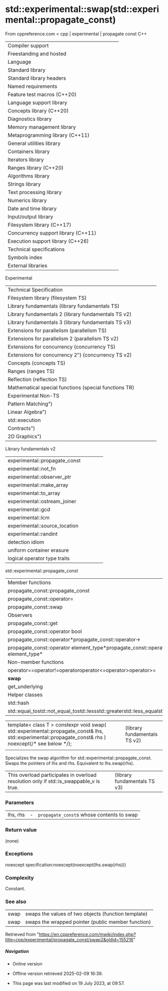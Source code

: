 # std::experimental::swap(std::experimental::propagate_const)

From cppreference.com
< cpp‎ | experimental‎ | propagate const
C++

|  |  |  |  |  |
| --- | --- | --- | --- | --- |
| Compiler support | | | | |
| Freestanding and hosted | | | | |
| Language | | | | |
| Standard library | | | | |
| Standard library headers | | | | |
| Named requirements | | | | |
| Feature test macros (C++20) | | | | |
| Language support library | | | | |
| Concepts library (C++20) | | | | |
| Diagnostics library | | | | |
| Memory management library | | | | |
| Metaprogramming library (C++11) | | | | |
| General utilities library | | | | |
| Containers library | | | | |
| Iterators library | | | | |
| Ranges library (C++20) | | | | |
| Algorithms library | | | | |
| Strings library | | | | |
| Text processing library | | | | |
| Numerics library | | | | |
| Date and time library | | | | |
| Input/output library | | | | |
| Filesystem library (C++17) | | | | |
| Concurrency support library (C++11) | | | | |
| Execution support library (C++26) | | | | |
| Technical specifications | | | | |
| Symbols index | | | | |
| External libraries | | | | |

Experimental

|  |  |  |  |  |
| --- | --- | --- | --- | --- |
| Technical Specification | | | | |
| Filesystem library (filesystem TS) | | | | |
| Library fundamentals (library fundamentals TS) | | | | |
| Library fundamentals 2 (library fundamentals TS v2) | | | | |
| Library fundamentals 3 (library fundamentals TS v3) | | | | |
| Extensions for parallelism (parallelism TS) | | | | |
| Extensions for parallelism 2 (parallelism TS v2) | | | | |
| Extensions for concurrency (concurrency TS) | | | | |
| Extensions for concurrency 2") (concurrency TS v2) | | | | |
| Concepts (concepts TS) | | | | |
| Ranges (ranges TS) | | | | |
| Reflection (reflection TS) | | | | |
| Mathematical special functions (special functions TR) | | | | |
| Experimental Non-TS | | | | |
| Pattern Matching") | | | | |
| Linear Algebra") | | | | |
| std::execution | | | | |
| Contracts") | | | | |
| 2D Graphics") | | | | |

Library fundamentals v2

|  |  |  |  |  |
| --- | --- | --- | --- | --- |
| experimental::propagate_const | | | | |
| experimental::not_fn | | | | |
| experimental::observer_ptr | | | | |
| experimental::make_array | | | | |
| experimental::to_array | | | | |
| experimental::ostream_joiner | | | | |
| experimental::gcd | | | | |
| experimental::lcm | | | | |
| experimental::source_location | | | | |
| experimental::randint | | | | |
| detection idiom | | | | |
| uniform container erasure | | | | |
| logical operator type traits | | | | |

std::experimental::propagate_const

|  |  |  |  |  |
| --- | --- | --- | --- | --- |
| Member functions | | | | |
| propagate_const::propagate_const | | | | |
| propagate_const::operator= | | | | |
| propagate_const::swap | | | | |
| Observers | | | | |
| propagate_const::get | | | | |
| propagate_const::operator bool | | | | |
| propagate_const::operator\*propagate_const::operator-> | | | | |
| propagate_const::operator element_type\*propagate_const::operator const element_type\* | | | | |
| Non-member functions | | | | |
| operator==operator!=operator<operator>operator<=operator>operator>= | | | | |
| ****swap**** | | | | |
| get_underlying | | | | |
| Helper classes | | | | |
| std::hash | | | | |
| std::equal_tostd::not_equal_tostd::lessstd::greaterstd::less_equalstd::greater_equal | | | | |

|  |  |  |
| --- | --- | --- |
| template< class T >  constexpr void swap( std::experimental::propagate_const<T>& lhs, std::experimental::propagate_const<T>& rhs ) noexcept(/\* see below \*/); |  | (library fundamentals TS v2) |
|  |  |  |

Specializes the swap algorithm for std::experimental::propagate_const. Swaps the pointers of lhs and rhs. Equivalent to lhs.swap(rhs).

|  |  |
| --- | --- |
| This overload participates in overload resolution only if std::is_swappable_v<T> is true. | (library fundamentals TS v3) |

### Parameters

|  |  |  |
| --- | --- | --- |
| lhs, rhs | - | `propagate_const`s whose contents to swap |

### Return value

(none)

### Exceptions

noexcept specification:noexcept(noexcept(lhs.swap(rhs)))

### Complexity

Constant.

### See also

|  |  |
| --- | --- |
| swap | swaps the values of two objects   (function template) |
| swap | swaps the wrapped pointer   (public member function) |

Retrieved from "<https://en.cppreference.com/mwiki/index.php?title=cpp/experimental/propagate_const/swap2&oldid=155216>"

##### Navigation

- Online version
- Offline version retrieved 2025-02-09 16:39.

- This page was last modified on 19 July 2023, at 09:57.